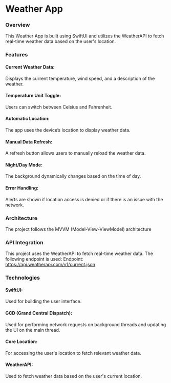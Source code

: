# Weather App #

### Overview
This Weather App is built using SwiftUI and utilizes the WeatherAPI to fetch real-time weather data based on the user's location.

### Features
#### Current Weather Data: 
Displays the current temperature, wind speed, and a description of the weather.
#### Temperature Unit Toggle: 
Users can switch between Celsius and Fahrenheit.
#### Automatic Location: 
The app uses the device’s location to display weather data.
#### Manual Data Refresh: 
A refresh button allows users to manually reload the weather data.
#### Night/Day Mode: 
The background dynamically changes based on the time of day.
#### Error Handling: 
Alerts are shown if location access is denied or if there is an issue with the network.

### Architecture
The project follows the MVVM (Model-View-ViewModel) architecture

### API Integration
This project uses the WeatherAPI to fetch real-time weather data. The following endpoint is used:
Endpoint: https://api.weatherapi.com/v1/current.json

### Technologies
#### SwiftUI: 
Used for building the user interface.
#### GCD (Grand Central Dispatch): 
Used for performing network requests on background threads and updating the UI on the main thread.
#### Core Location: 
For accessing the user's location to fetch relevant weather data.
#### WeatherAPI: 
Used to fetch weather data based on the user's current location.

